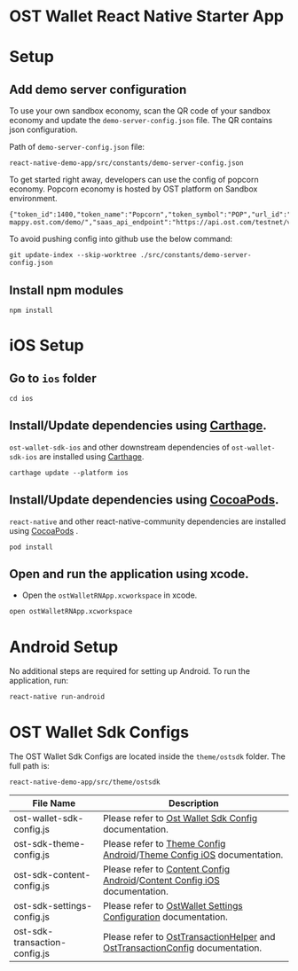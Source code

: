 # OST Wallet React Native Starter App


# Setup

## Add demo server configuration

To use your own sandbox economy, scan the QR code of your sandbox economy and update the `demo-server-config.json` file. The QR contains json configuration.

Path of `demo-server-config.json` file:
```
react-native-demo-app/src/constants/demo-server-config.json
```

To get started right away, developers can use the config of popcorn economy.
Popcorn economy is hosted by OST platform on Sandbox environment.
```
{"token_id":1400,"token_name":"Popcorn","token_symbol":"POP","url_id":"55c0c94b98ef6362e7d2d10fe60572819d7d31e54f8017aaba95eb225cc1bff7","mappy_api_endpoint":"https://demo-mappy.ost.com/demo/","saas_api_endpoint":"https://api.ost.com/testnet/v2/","view_api_endpoint":"https://view.ost.com/testnet/"}
```

To avoid pushing config into github use the below command:
```
git update-index --skip-worktree ./src/constants/demo-server-config.json
```

## Install npm modules
```
npm install
```

# iOS Setup

## Go to `ios` folder
```
cd ios
```

## Install/Update dependencies using [Carthage](https://github.com/Carthage/Carthage).
`ost-wallet-sdk-ios` and other downstream dependencies of `ost-wallet-sdk-ios` are installed using [Carthage](https://github.com/Carthage/Carthage).

```
carthage update --platform ios
```

## Install/Update dependencies using [CocoaPods](https://guides.cocoapods.org/using/getting-started.html).
`react-native` and other react-native-community dependencies are  installed using [CocoaPods](https://guides.cocoapods.org/using/getting-started.html) .
```
pod install
```

## Open and run the application using xcode.
- Open the `ostWalletRNApp.xcworkspace` in xcode.

```
open ostWalletRNApp.xcworkspace
```

# Android Setup
No additional steps are required for setting up Android.
To run the application, run:
```
react-native run-android
```


# OST Wallet Sdk Configs
The OST Wallet Sdk Configs are located inside the `theme/ostsdk` folder. The full path is:
```
react-native-demo-app/src/theme/ostsdk
```

| File Name | Description |
| --------- | ----------- |
| ost-wallet-sdk-config.js | Please refer to [Ost Wallet Sdk Config](https://github.com/ostdotcom/ost-wallet-sdk-react-native#initializing-sdk-with-config) documentation. |
| ost-sdk-theme-config.js | Please refer to [Theme Config Android](https://github.com/ostdotcom/ost-wallet-sdk-android/blob/release-2.3/documentation/ThemeConfig.md)/[Theme Config iOS](https://github.com/ostdotcom/ost-wallet-sdk-ios/blob/release-2.3/documentation/ThemeConfig.md) documentation. |
| ost-sdk-content-config.js | Please refer to [Content Config Android](https://github.com/ostdotcom/ost-wallet-sdk-android/blob/release-2.3/documentation/ContentConfig.md)/[Content Config iOS](https://github.com/ostdotcom/ost-wallet-sdk-ios/blob/release-2.3/documentation/ContentConfig.md) documentation. |
| ost-sdk-settings-config.js | Please refer to [OstWallet Settings Configuration](https://github.com/ostdotcom/ost-wallet-sdk-react-native/blob/develop/documentation/OstWalletSettings.md) documentation. |
| ost-sdk-transaction-config.js | Please refer to [OstTransactionHelper](https://github.com/ostdotcom/ost-wallet-sdk-react-native/blob/develop/documentation/OstTransactionHelper.md) and [OstTransactionConfig](https://github.com/ostdotcom/ost-wallet-sdk-react-native/blob/develop/documentation/OstTransactionConfig.md) documentation. |

